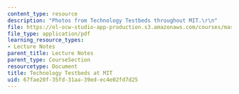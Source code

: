 ```yaml
---
content_type: resource
description: "Photos from Technology Testbeds throughout MIT.\r\n"
file: https://ol-ocw-studio-app-production.s3.amazonaws.com/courses/mas-966-digital-anthropology-spring-2003/67fae20f35fd31aa39edec4e02fd7d25_examplesatmit.pdf
file_type: application/pdf
learning_resource_types:
- Lecture Notes
parent_title: Lecture Notes
parent_type: CourseSection
resourcetype: Document
title: Technology Testbeds at MIT
uid: 67fae20f-35fd-31aa-39ed-ec4e02fd7d25
---
```


